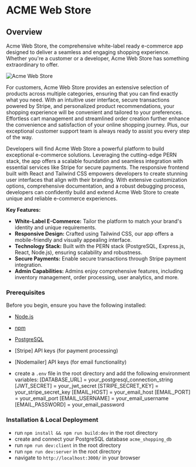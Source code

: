 # ACME Web Store

## Overview

Acme Web Store, the comprehensive white-label ready e-commerce app designed to deliver a seamless and engaging shopping experience. Whether you're a customer or a developer, Acme Web Store has something extraordinary to offer.

![Acme Web Store](src/Components/assets/AcmeWebStore.gif)

For customers, Acme Web Store provides an extensive selection of products across multiple categories, ensuring that you can find exactly what you need. With an intuitive user interface, secure transactions powered by Stripe, and personalized product recommendations, your shopping experience will be convenient and tailored to your preferences. Effortless cart management and streamlined order creation further enhance the convenience and satisfaction of your online shopping journey. Plus, our exceptional customer support team is always ready to assist you every step of the way.

Developers will find Acme Web Store a powerful platform to build exceptional e-commerce solutions. Leveraging the cutting-edge PERN stack, the app offers a scalable foundation and seamless integration with essential services like Stripe for secure payments. The responsive frontend built with React and Tailwind CSS empowers developers to create stunning user interfaces that align with their branding. With extensive customization options, comprehensive documentation, and a robust debugging process, developers can confidently build and extend Acme Web Store to create unique and reliable e-commerce experiences.

**Key Features:**

- **White-Label E-Commerce:**
  Tailor the platform to match your brand's identity and unique requirements.
- **Responsive Design:**
  Crafted using Tailwind CSS, our app offers a mobile-friendly and visually appealing interface.
- **Technology Stack:**
  Built with the PERN stack (PostgreSQL, Express.js, React, Node.js), ensuring scalability and robustness.
- **Secure Payments:**
  Enable secure transactions through Stripe payment integration.
- **Admin Capabilities:**
  Admins enjoy comprehensive features, including inventory management, order processing, user analytics, and more.

### Prerequisites

Before you begin, ensure you have the following installed:

- [Node.js](https://nodejs.org/)
- [npm](https://www.npmjs.com/)
- [PostgreSQL](https://www.postgresql.org/)
- [Stripe] API keys (for payment processing)
- [Nodemailer] API keys (for email functionality)

- create a `.env` file in the root directory and add the following environment variables:
  [DATABASE_URL] = your_postgresql_connection_string
  [JWT_SECRET] = your_jwt_secret
  [STRIPE_SECRET_KEY] = your_stripe_secret_key
  [EMAIL_HOST] = your_email_host
  [EMAIL_PORT] = your_email_port
  [EMAIL_USERNAME] = your_email_username
  [EMAIL_PASSWORD] = your_email_password

### Installation & Local Deployment

- run `npm install && npm run build:dev` in the root directory
- create and connect your PostgreSQL database `acme_shopping_db`
- run `npm run dev:client` in the root directory
- run `npm run dev:server` in the root directory
- navigate to `http://localhost:3000/` in your browser
